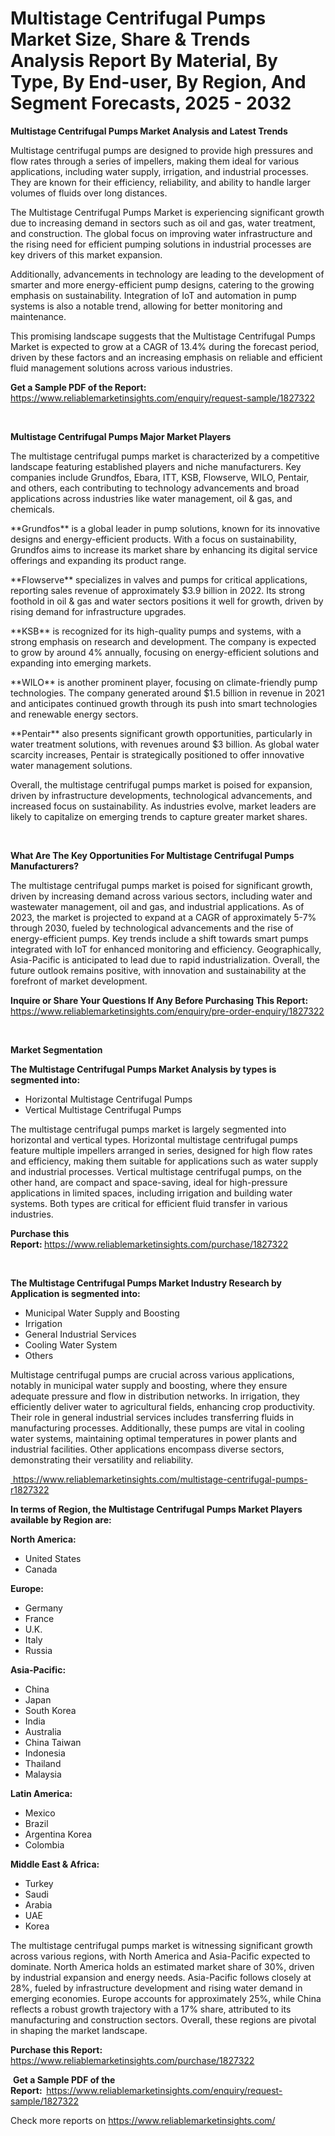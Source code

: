 <p><h1>Multistage Centrifugal Pumps Market Size, Share & Trends Analysis Report By Material, By Type, By End-user, By Region, And Segment Forecasts, 2025 - 2032</h1></p><p><strong>Multistage Centrifugal Pumps Market Analysis and Latest Trends</strong></p>
<p><p>Multistage centrifugal pumps are designed to provide high pressures and flow rates through a series of impellers, making them ideal for various applications, including water supply, irrigation, and industrial processes. They are known for their efficiency, reliability, and ability to handle larger volumes of fluids over long distances. </p><p>The Multistage Centrifugal Pumps Market is experiencing significant growth due to increasing demand in sectors such as oil and gas, water treatment, and construction. The global focus on improving water infrastructure and the rising need for efficient pumping solutions in industrial processes are key drivers of this market expansion. </p><p>Additionally, advancements in technology are leading to the development of smarter and more energy-efficient pump designs, catering to the growing emphasis on sustainability. Integration of IoT and automation in pump systems is also a notable trend, allowing for better monitoring and maintenance.</p><p>This promising landscape suggests that the Multistage Centrifugal Pumps Market is expected to grow at a CAGR of 13.4% during the forecast period, driven by these factors and an increasing emphasis on reliable and efficient fluid management solutions across various industries.</p></p>
<p><strong>Get a Sample PDF of the Report:&nbsp;</strong> <a href="https://www.reliablemarketinsights.com/enquiry/request-sample/1827322?utm_campaign=3267&utm_medium=2&utm_source=Github&utm_content=ia&utm_term=11042025&utm_id=multistage-centrifugal-pumps">https://www.reliablemarketinsights.com/enquiry/request-sample/1827322</a></p>
<p>&nbsp;</p>
<p><strong>Multistage Centrifugal Pumps Major Market Players</strong></p>
<p><p>The multistage centrifugal pumps market is characterized by a competitive landscape featuring established players and niche manufacturers. Key companies include Grundfos, Ebara, ITT, KSB, Flowserve, WILO, Pentair, and others, each contributing to technology advancements and broad applications across industries like water management, oil & gas, and chemicals.</p><p>**Grundfos** is a global leader in pump solutions, known for its innovative designs and energy-efficient products. With a focus on sustainability, Grundfos aims to increase its market share by enhancing its digital service offerings and expanding its product range. </p><p>**Flowserve** specializes in valves and pumps for critical applications, reporting sales revenue of approximately $3.9 billion in 2022. Its strong foothold in oil & gas and water sectors positions it well for growth, driven by rising demand for infrastructure upgrades.</p><p>**KSB** is recognized for its high-quality pumps and systems, with a strong emphasis on research and development. The company is expected to grow by around 4% annually, focusing on energy-efficient solutions and expanding into emerging markets.</p><p>**WILO** is another prominent player, focusing on climate-friendly pump technologies. The company generated around $1.5 billion in revenue in 2021 and anticipates continued growth through its push into smart technologies and renewable energy sectors.</p><p>**Pentair** also presents significant growth opportunities, particularly in water treatment solutions, with revenues around $3 billion. As global water scarcity increases, Pentair is strategically positioned to offer innovative water management solutions.</p><p>Overall, the multistage centrifugal pumps market is poised for expansion, driven by infrastructure developments, technological advancements, and increased focus on sustainability. As industries evolve, market leaders are likely to capitalize on emerging trends to capture greater market shares.</p></p>
<p>&nbsp;</p>
<p><strong>What Are The Key Opportunities For Multistage Centrifugal Pumps Manufacturers?</strong></p>
<p><p>The multistage centrifugal pumps market is poised for significant growth, driven by increasing demand across various sectors, including water and wastewater management, oil and gas, and industrial applications. As of 2023, the market is projected to expand at a CAGR of approximately 5-7% through 2030, fueled by technological advancements and the rise of energy-efficient pumps. Key trends include a shift towards smart pumps integrated with IoT for enhanced monitoring and efficiency. Geographically, Asia-Pacific is anticipated to lead due to rapid industrialization. Overall, the future outlook remains positive, with innovation and sustainability at the forefront of market development.</p></p>
<p><strong>Inquire or Share Your Questions If Any Before Purchasing This Report:</strong> <a href="https://www.reliablemarketinsights.com/enquiry/pre-order-enquiry/1827322?utm_campaign=3267&utm_medium=2&utm_source=Github&utm_content=ia&utm_term=11042025&utm_id=multistage-centrifugal-pumps">https://www.reliablemarketinsights.com/enquiry/pre-order-enquiry/1827322</a></p>
<p>&nbsp;</p>
<p><strong>Market Segmentation</strong></p>
<p><strong>The Multistage Centrifugal Pumps Market Analysis by types is segmented into:</strong></p>
<p><ul><li>Horizontal Multistage Centrifugal Pumps</li><li>Vertical Multistage Centrifugal Pumps</li></ul></p>
<p><p>The multistage centrifugal pumps market is largely segmented into horizontal and vertical types. Horizontal multistage centrifugal pumps feature multiple impellers arranged in series, designed for high flow rates and efficiency, making them suitable for applications such as water supply and industrial processes. Vertical multistage centrifugal pumps, on the other hand, are compact and space-saving, ideal for high-pressure applications in limited spaces, including irrigation and building water systems. Both types are critical for efficient fluid transfer in various industries.</p></p>
<p><strong>Purchase this Report:&nbsp;</strong><a href="https://www.reliablemarketinsights.com/purchase/1827322?utm_campaign=3267&utm_medium=2&utm_source=Github&utm_content=ia&utm_term=11042025&utm_id=multistage-centrifugal-pumps">https://www.reliablemarketinsights.com/purchase/1827322</a></p>
<p>&nbsp;</p>
<p><strong>The Multistage Centrifugal Pumps Market Industry Research by Application is segmented into:</strong></p>
<p><ul><li>Municipal Water Supply and Boosting</li><li>Irrigation</li><li>General Industrial Services</li><li>Cooling Water System</li><li>Others</li></ul></p>
<p><p>Multistage centrifugal pumps are crucial across various applications, notably in municipal water supply and boosting, where they ensure adequate pressure and flow in distribution networks. In irrigation, they efficiently deliver water to agricultural fields, enhancing crop productivity. Their role in general industrial services includes transferring fluids in manufacturing processes. Additionally, these pumps are vital in cooling water systems, maintaining optimal temperatures in power plants and industrial facilities. Other applications encompass diverse sectors, demonstrating their versatility and reliability.</p></p>
<p><a href="https://www.reliablemarketinsights.com/multistage-centrifugal-pumps-r1827322?utm_campaign=3267&utm_medium=2&utm_source=Github&utm_content=ia&utm_term=11042025&utm_id=multistage-centrifugal-pumps">&nbsp;https://www.reliablemarketinsights.com/multistage-centrifugal-pumps-r1827322</a></p>
<p><strong>In terms of Region, the Multistage Centrifugal Pumps Market Players available by Region are:</strong></p>
<p>
    <p> <strong> North America: </strong>
        <ul>
            <li>United States</li>
            <li>Canada</li>
        </ul>
        </p> 
    <p> <strong> Europe: </strong>
        <ul>
            <li>Germany</li>
            <li>France</li>
            <li>U.K.</li>
            <li>Italy</li>
            <li>Russia</li>
        </ul>
        </p> 
    <p> <strong> Asia-Pacific: </strong>
        <ul>
            <li>China</li>
            <li>Japan</li>
            <li>South Korea</li>
            <li>India</li>
            <li>Australia</li>
            <li>China Taiwan</li>
            <li>Indonesia</li>
            <li>Thailand</li>
            <li>Malaysia</li>
        </ul>
        </p> 
    <p> <strong> Latin America: </strong>
        <ul>
            <li>Mexico</li>
            <li>Brazil</li>
            <li>Argentina Korea</li>
            <li>Colombia</li>
        </ul>
        </p> 
    <p> <strong> Middle East & Africa: </strong>
        <ul>
            <li>Turkey</li>
            <li>Saudi</li>
            <li>Arabia</li>
            <li>UAE</li>
            <li>Korea</li>
        </ul>
    </p>
    </p>
<p><p>The multistage centrifugal pumps market is witnessing significant growth across various regions, with North America and Asia-Pacific expected to dominate. North America holds an estimated market share of 30%, driven by industrial expansion and energy needs. Asia-Pacific follows closely at 28%, fueled by infrastructure development and rising water demand in emerging economies. Europe accounts for approximately 25%, while China reflects a robust growth trajectory with a 17% share, attributed to its manufacturing and construction sectors. Overall, these regions are pivotal in shaping the market landscape.</p></p>
<p><strong>Purchase this Report: </strong><a href="https://www.reliablemarketinsights.com/purchase/1827322?utm_campaign=3267&utm_medium=2&utm_source=Github&utm_content=ia&utm_term=11042025&utm_id=multistage-centrifugal-pumps">https://www.reliablemarketinsights.com/purchase/1827322</a></p>
<p>&nbsp;<strong>Get a Sample PDF of the Report:&nbsp;&nbsp;</strong><a href="https://www.reliablemarketinsights.com/enquiry/request-sample/1827322?utm_campaign=3267&utm_medium=2&utm_source=Github&utm_content=ia&utm_term=11042025&utm_id=multistage-centrifugal-pumps">https://www.reliablemarketinsights.com/enquiry/request-sample/1827322</a></p>
<p><strong></strong></p>
<p>Check more reports on <a href="https://www.reliablemarketinsights.com/?utm_campaign=3267&utm_medium=2&utm_source=Github&utm_content=ia&utm_term=11042025&utm_id=multistage-centrifugal-pumps">https://www.reliablemarketinsights.com/</a></p>